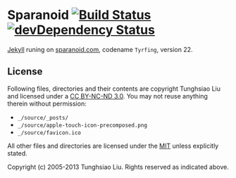 # Sparanoid [![Build Status](https://travis-ci.org/sparanoid/sparanoid.com.png)](https://travis-ci.org/sparanoid/sparanoid.com) [![devDependency Status](https://david-dm.org/sparanoid/path-menu/dev-status.png)](https://david-dm.org/sparanoid/path-menu#info=devDependencies)

[Jekyll](https://github.com/mojombo/jekyll) runing on [sparanoid.com](http://sparanoid.com/), codename `Tyrfing`, version 22.

## License

Following files, directories and their contents are copyright Tunghsiao Liu and licensed under a [CC BY-NC-ND 3.0](http://creativecommons.org/licenses/by-nc-nd/3.0/). You may not reuse anything therein without permission:

- `_/source/_posts/`
- `_/source/apple-touch-icon-precomposed.png`
- `_/source/favicon.ico`

All other files and directories are licensed under the [MIT](http://www.opensource.org/licenses/mit-license.php) unless explicitly stated.

Copyright (c) 2005-2013 Tunghsiao Liu. Rights reserved as indicated above.
